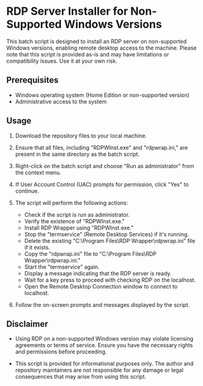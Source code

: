 # RDP Server Installer for Non-Supported Windows Versions

This batch script is designed to install an RDP server on non-supported Windows versions, enabling remote desktop access to the machine. Please note that this script is provided as-is and may have limitations or compatibility issues. Use it at your own risk.

## Prerequisites

- Windows operating system (Home Edition or non-supported version)
- Administrative access to the system

## Usage

1. Download the repository files to your local machine.

2. Ensure that all files, including "RDPWInst.exe" and "rdpwrap.ini," are present in the same directory as the batch script.

3. Right-click on the batch script and choose "Run as administrator" from the context menu.

4. If User Account Control (UAC) prompts for permission, click "Yes" to continue.

5. The script will perform the following actions:
   - Check if the script is run as administrator.
   - Verify the existence of "RDPWInst.exe."
   - Install RDP Wrapper using "RDPWInst.exe."
   - Stop the "termservice" (Remote Desktop Services) if it's running.
   - Delete the existing "C:\Program Files\RDP Wrapper\rdpwrap.ini" file if it exists.
   - Copy the "rdpwrap.ini" file to "C:\Program Files\RDP Wrapper\rdpwrap.ini."
   - Start the "termservice" again.
   - Display a message indicating that the RDP server is ready.
   - Wait for a key press to proceed with checking RDP on the localhost.
   - Open the Remote Desktop Connection window to connect to localhost.

6. Follow the on-screen prompts and messages displayed by the script.

## Disclaimer

- Using RDP on a non-supported Windows version may violate licensing agreements or terms of service. Ensure you have the necessary rights and permissions before proceeding.

- This script is provided for informational purposes only. The author and repository maintainers are not responsible for any damage or legal consequences that may arise from using this script.

